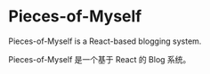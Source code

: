 # Pieces-of-Myself

Pieces-of-Myself is a React-based blogging system.

Pieces-of-Myself 是一个基于 React 的 Blog 系统。

